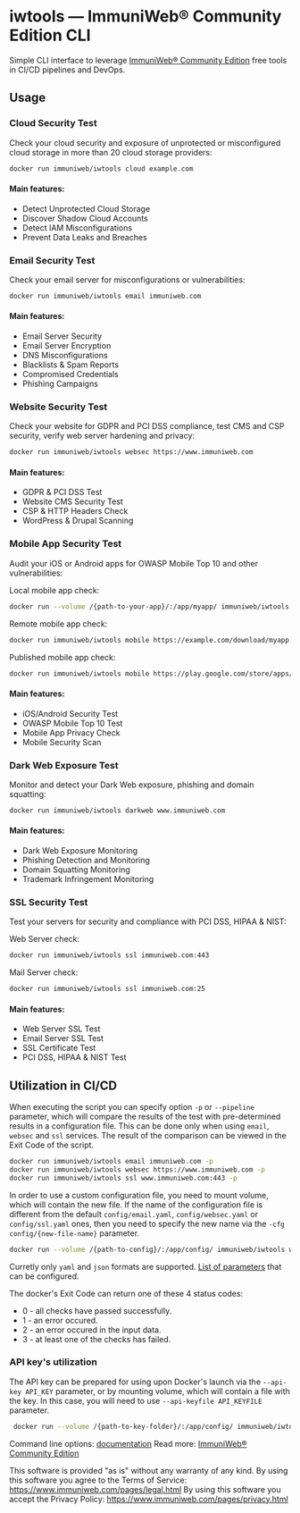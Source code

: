 # iwtools — ImmuniWeb® Community Edition CLI

Simple CLI interface to leverage [ImmuniWeb® Community Edition](https://www.immuniweb.com/free/) free tools in CI/CD 
pipelines and DevOps.

## Usage

### Cloud Security Test

Check your cloud security and exposure of unprotected or misconfigured cloud storage in more than 20 cloud storage 
providers:

```sh
docker run immuniweb/iwtools cloud example.com
```

#### Main features:

- Detect Unprotected Cloud Storage
- Discover Shadow Cloud Accounts
- Detect IAM Misconfigurations
- Prevent Data Leaks and Breaches

### Email Security Test

Check your email server for misconfigurations or vulnerabilities:

```sh
docker run immuniweb/iwtools email immuniweb.com
```

#### Main features:

- Email Server Security
- Email Server Encryption
- DNS Misconfigurations
- Blacklists & Spam Reports
- Compromised Credentials
- Phishing Campaigns

### Website Security Test

Check your website for GDPR and PCI DSS compliance, test CMS and CSP security, verify web server hardening and privacy:

```sh
docker run immuniweb/iwtools websec https://www.immuniweb.com
```

#### Main features:

- GDPR & PCI DSS Test
- Website CMS Security Test
- CSP & HTTP Headers Check
- WordPress & Drupal Scanning

### Mobile App Security Test

Audit your iOS or Android apps for OWASP Mobile Top 10 and other vulnerabilities:

Local mobile app check:

```sh
docker run --volume /{path-to-your-app}/:/app/myapp/ immuniweb/iwtools mobile /app/myapp/myapp.apk
```

Remote mobile app check:

```sh
docker run immuniweb/iwtools mobile https://example.com/download/myapp.apk
```

Published mobile app check:

```sh
docker run immuniweb/iwtools mobile https://play.google.com/store/apps/details?id=com.app.my
```

#### Main features:

- iOS/Android Security Test
- OWASP Mobile Top 10 Test
- Mobile App Privacy Check
- Mobile Security Scan

### Dark Web Exposure Test

Monitor and detect your Dark Web exposure, phishing and domain squatting:

```sh
docker run immuniweb/iwtools darkweb www.immuniweb.com
```

#### Main features:

- Dark Web Exposure Monitoring
- Phishing Detection and Monitoring
- Domain Squatting Monitoring
- Trademark Infringement Monitoring

### SSL Security Test

Test your servers for security and compliance with PCI DSS, HIPAA & NIST:

Web Server check:

```sh
docker run immuniweb/iwtools ssl immuniweb.com:443
```

Mail Server check:

```sh
docker run immuniweb/iwtools ssl immuniweb.com:25
```

#### Main features:

- Web Server SSL Test
- Email Server SSL Test
- SSL Certificate Test
- PCI DSS, HIPAA & NIST Test

## Utilization in CI/CD

When executing the script you can specify option `-p` or `--pipeline` parameter, which will compare the results of the
test with pre-determined results in a configuration file.
This can be done only when using `email`, `websec` and `ssl` services.
The result of the comparison can be viewed in the Exit Code of the script.

```sh
docker run immuniweb/iwtools email immuniweb.com -p
docker run immuniweb/iwtools websec https://www.immuniweb.com -p
docker run immuniweb/iwtools ssl www.immuniweb.com:443 -p
```

In order to use a custom configuration file, you need to mount volume, which will contain the new file.
If the name of the configuration file is different from the default `config/email.yaml`, `config/websec.yaml` or
`config/ssl.yaml` ones, then you need to specify the new name via the `-cfg config/{new-file-name}` parameter.

```sh
docker run --volume /{path-to-config}/:/app/config/ immuniweb/iwtools websec https://www.immuniweb.com -p -cfg config/websec-new.yaml
```

Curretly only `yaml` and `json` formats are supported.
[List of parameters](https://github.com/immuniweb/iwtools/blob/main/CONFIG.md) that can be configured.

The docker's Exit Code can return one of these 4 status codes:
- 0 - all checks have passed successfully.
- 1 - an error occured.
- 2 - an error occured in the input data.
- 3 - at least one of the checks has failed.

### API key's utilization

The API key can be prepared for using upon Docker's launch via the `--api-key API_KEY` parameter,
or by mounting volume, which will contain a file with the key.
In this case, you will need to use `--api-keyfile API_KEYFILE` parameter.

```sh
 docker run --volume /{path-to-key-folder}/:/app/config/ immuniweb/iwtools websec https://www.immuniweb.com -p -r --api-keyfile config/api-key.txt
```

Command line options: [documentation](https://github.com/immuniweb/iwtools/blob/main/CLI.md)
Read more: [ImmuniWeb® Community Edition](https://www.immuniweb.com/free/)

This software is provided "as is" without any warranty of any kind.
By using this software you agree to the Terms of Service: https://www.immuniweb.com/pages/legal.html
By using this software you accept the Privacy Policy: https://www.immuniweb.com/pages/privacy.html
